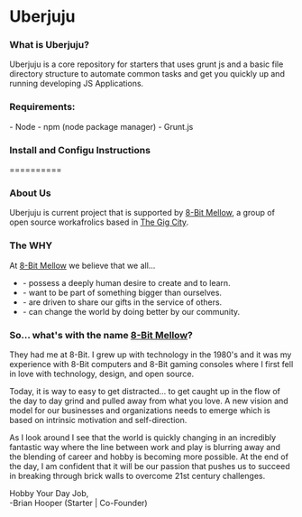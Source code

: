 Uberjuju
========

<h3>What is Uberjuju?</h3>
Uberjuju is a core repository for starters that uses grunt js and a basic file directory structure to automate common tasks and get you quickly up and running developing JS Applications.

<h3>Requirements:</h3>
 - Node
 - npm (node package manager)
 - Grunt.js

<h3>Install and Configu Instructions</h3>






==========
<h3>About Us</h3>
Uberjuju is current project that is supported by <a href="http://8-bit.me" target="_blank">8-Bit Mellow</a>, a group of open source workafrolics based in <a href="http://thegigcity.com" target="_blank">The Gig City</a>.  

<h3>The <b>WHY</b></h3>
At <a href="http://8-bit.me" target="_blank">8-Bit Mellow</a> we believe that we all...
<ul>
	<li>- possess a deeply human desire to create and to learn.</li>
	<li>- want to be part of something bigger than ourselves.</li>
	<li>- are driven to share our gifts in the service of others.</li>
	<li>- can change the world by doing better by our community.</li>
</ul>

<h3>So... what's with the name <a href="http://8-Bit.me" target="_blank">8-Bit Mellow</a>?</h3>
<p>They had me at 8-Bit. I grew up with technology in the 1980's and it was my experience with 8-Bit computers and 8-Bit gaming consoles where I first fell in love with technology, design, and open source.</p>
<p>Today, it is way to easy to get distracted… to get caught up in the flow of the day to day grind and pulled away from what you love. A new vision and model for our businesses and organizations needs to emerge which is based on intrinsic motivation and self-direction.</p>
<p>As I look around I see that the world is quickly changing in an incredibly fantastic way where the line between work and play is blurring away and the blending of career and hobby is becoming more possible.  At the end of the day, I am confident that it will be our passion that pushes us to succeed in breaking through brick walls to overcome 21st century challenges.</p>
<p>Hobby Your Day Job,<br>
-Brian Hooper (Starter | Co-Founder)</p>